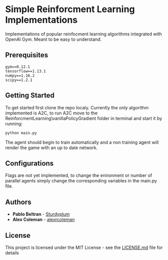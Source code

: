 # Simple Reinforcment Learning Implementations
Implementations of popular reinfocment learning algorithms integrated with OpenAI Gym. Meant to be easy to understand.

## Prerequisites
```
gym==0.12.1
tensorflow==1.13.1
numpy==1.16.2
scipy==1.2.1
```

## Getting Started
To get started first clone the repo localy. Currently the only algorithm implemented is A2C, to run A2C move to the ReinforcmentLearning\vanillaPolicyGradient folder in terminal and start it by running:

```
python main.py
```
The agent should begin to train automatically and a non training agent will render the game with an up to date network. 

## Configurations
Flags are not yet implemented, to change the enironment or number of parallel agents simply change the corresponding variables in the main.py file.

## Authors
* **Pablo Beltran** - [Sturdyplum](https://github.com/Sturdyplum)
* **Alex Coleman** - [alexrcoleman](https://github.com/alexrcoleman)

## License

This project is licensed under the MIT License - see the [LICENSE.md](LICENSE.md) file for details
